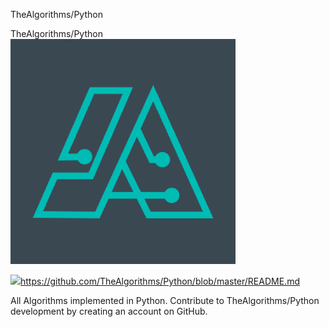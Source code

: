 TheAlgorithms/Python

TheAlgorithms/Python
![](../_resources/41b668ce96355231c7638797c48ebf1b.png)

![](../_resources/8e7c4882d6ca034f0e14355cbae1d8f9.png)https://github.com/TheAlgorithms/Python/blob/master/README.md

All Algorithms implemented in Python. Contribute to TheAlgorithms/Python development by creating an account on GitHub.